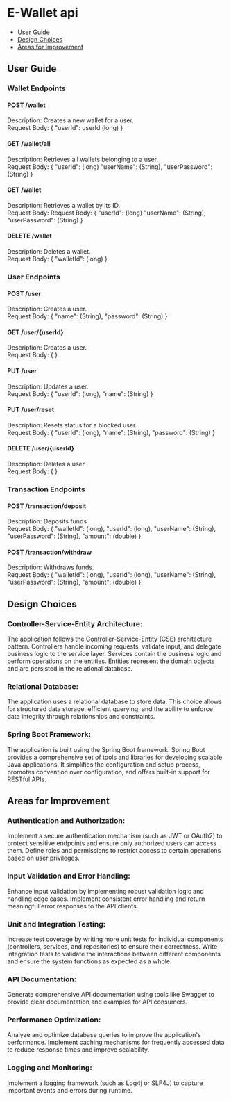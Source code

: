 # E-Wallet api

- [User Guide](#user-guide)
- [Design Choices](#design-choices)
- [Areas for Improvement](#areas-for-improvement)

## User Guide

### Wallet Endpoints
#### POST /wallet

Description: Creates a new wallet for a user. 
\
Request Body:
{
"userId": userId (long)
}

#### GET /wallet/all 
Description: Retrieves all wallets belonging to a user.
\
Request Body: {
"userId": (long)
"userName": (String),
"userPassword": (String)
}

#### GET /wallet

Description: Retrieves a wallet by its ID.
\
Request Body: Request Body: {
"userId": (long)
"userName": (String),
"userPassword": (String)
}

#### DELETE /wallet

Description: Deletes a wallet.
\
Request Body: {
"walletId": (long)
}

### User Endpoints

#### POST /user

Description: Creates a user.
\
Request Body: {
"name": (String),
"password": (String)
}

#### GET /user/{userId}

Description: Creates a user.
\
Request Body: { }

#### PUT /user

Description: Updates a user.
\
Request Body: {
"userId": (long),
"name": (String)
}

#### PUT /user/reset

Description: Resets status for a blocked user.
\
Request Body: {
"userId": (long),
"name": (String),
"password": (String)
}

#### DELETE /user/{userId}

Description: Deletes a user.
\
Request Body: { }

### Transaction Endpoints

#### POST /transaction/deposit

Description: Deposits funds.
\
Request Body: { 
"walletId": (long),
"userId": (long),
"userName": (String),
"userPassword": (String),
"amount": (double)
}

#### POST /transaction/withdraw

Description: Withdraws funds.
\
Request Body: {
"walletId": (long),
"userId": (long),
"userName": (String),
"userPassword": (String),
"amount": (double)
}
## Design Choices

### Controller-Service-Entity Architecture:

The application follows the Controller-Service-Entity (CSE) architecture pattern.
Controllers handle incoming requests, validate input, and delegate business logic to the service layer.
Services contain the business logic and perform operations on the entities.
Entities represent the domain objects and are persisted in the relational database.

### Relational Database:

The application uses a relational database to store data.
This choice allows for structured data storage, efficient querying, and the ability to enforce data integrity through relationships and constraints.

### Spring Boot Framework:

The application is built using the Spring Boot framework.
Spring Boot provides a comprehensive set of tools and libraries for developing scalable Java applications.
It simplifies the configuration and setup process, promotes convention over configuration, and offers built-in support for RESTful APIs.

## Areas for Improvement

### Authentication and Authorization:

Implement a secure authentication mechanism (such as JWT or OAuth2) to protect sensitive endpoints and ensure only authorized users can access them.
Define roles and permissions to restrict access to certain operations based on user privileges.

### Input Validation and Error Handling:

Enhance input validation by implementing robust validation logic and handling edge cases.
Implement consistent error handling and return meaningful error responses to the API clients.

### Unit and Integration Testing:

Increase test coverage by writing more unit tests for individual components (controllers, services, and repositories) to ensure their correctness.
Write integration tests to validate the interactions between different components and ensure the system functions as expected as a whole.

### API Documentation:

Generate comprehensive API documentation using tools like Swagger to provide clear documentation and examples for API consumers.

### Performance Optimization:

Analyze and optimize database queries to improve the application's performance.
Implement caching mechanisms for frequently accessed data to reduce response times and improve scalability.

### Logging and Monitoring:

Implement a logging framework (such as Log4j or SLF4J) to capture important events and errors during runtime.

